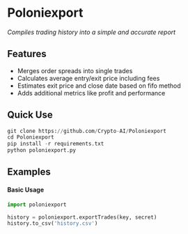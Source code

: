 # Poloniexport
<i>Compiles trading history into a simple and accurate report</i>

## Features
- Merges order spreads into single trades
- Calculates average entry/exit price including fees
- Estimates exit price and close date based on fifo method
- Adds additional metrics like profit and performance

## Quick Use
```python
git clone https://github.com/Crypto-AI/Poloniexport
cd Poloniexport
pip install -r requirements.txt
python poloniexport.py 
```

## Examples
#### Basic Usage
```python
import poloniexport

history = poloniexport.exportTrades(key, secret)
history.to_csv('history.csv')
```
